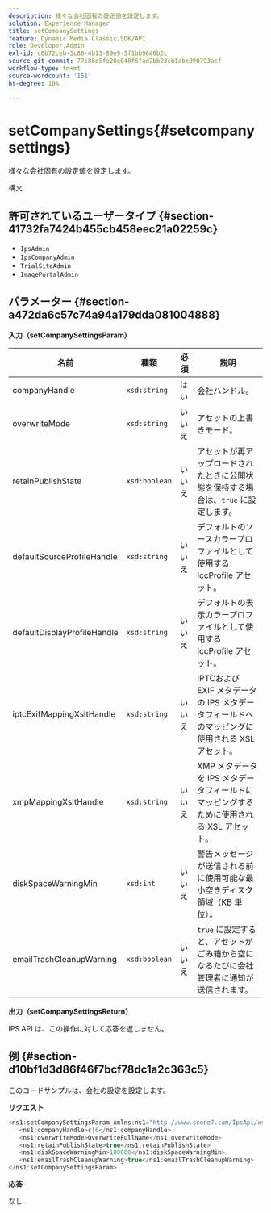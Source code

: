 ```yaml
---
description: 様々な会社固有の設定値を設定します。
solution: Experience Manager
title: setCompanySettings
feature: Dynamic Media Classic,SDK/API
role: Developer,Admin
exl-id: c6b72ceb-3c86-4b13-89e9-5f1bb9846b2c
source-git-commit: 77c88d5fe20e048f6fad2bb23cb1abe090793acf
workflow-type: tm+mt
source-wordcount: '151'
ht-degree: 10%

---
```


# setCompanySettings{#setcompanysettings}

様々な会社固有の設定値を設定します。

構文

## 許可されているユーザータイプ {#section-41732fa7424b455cb458eec21a02259c}

* `IpsAdmin`
* `IpsCompanyAdmin`
* `TrialSiteAdmin`
* `ImagePortalAdmin`

## パラメーター {#section-a472da6c57c74a94a179dda081004888}

**入力（setCompanySettingsParam）**

| 名前 | 種類 | 必須 | 説明 |
|---|---|---|---|
| companyHandle | `xsd:string` | はい | 会社ハンドル。 |
| overwriteMode | `xsd:string` | いいえ | アセットの上書きモード。 |
| retainPublishState | `xsd:boolean` | いいえ | アセットが再アップロードされたときに公開状態を保持する場合は、`true` に設定します。 |
| defaultSourceProfileHandle | `xsd:string` | いいえ | デフォルトのソースカラープロファイルとして使用する IccProfile アセット。 |
| defaultDisplayProfileHandle | `xsd:string` | いいえ | デフォルトの表示カラープロファイルとして使用する IccProfile アセット。 |
| iptcExifMappingXsltHandle | `xsd:string` | いいえ | IPTCおよび EXIF メタデータの IPS メタデータフィールドへのマッピングに使用される XSL アセット。 |
| xmpMappingXsltHandle | `xsd:string` | いいえ | XMP メタデータを IPS メタデータフィールドにマッピングするために使用される XSL アセット。 |
| diskSpaceWarningMin | `xsd:int` | いいえ | 警告メッセージが送信される前に使用可能な最小空きディスク領域（KB 単位）。 |
| emailTrashCleanupWarning | `xsd:boolean` | いいえ | `true` に設定すると、アセットがごみ箱から空になるたびに会社管理者に通知が送信されます。 |

**出力（setCompanySettingsReturn）**

IPS API は、この操作に対して応答を返しません。

## 例 {#section-d10bf1d3d86f46f7bcf78dc1a2c363c5}

このコードサンプルは、会社の設定を設定します。

**リクエスト**

```java
<ns1:setCompanySettingsParam xmlns:ns1="http://www.scene7.com/IpsApi/xsd/2008-01-15">
   <ns1:companyHandle>c|6</ns1:companyHandle>
   <ns1:overwriteMode>OverwriteFullName</ns1:overwriteMode>
   <ns1:retainPublishState>true</ns1:retainPublishState>
   <ns1:diskSpaceWarningMin>100000</ns1:diskSpaceWarningMin>
   <ns1:emailTrashCleanupWarning>true</ns1:emailTrashCleanupWarning>
</ns1:setCompanySettingsParam>
```

**応答**

なし
